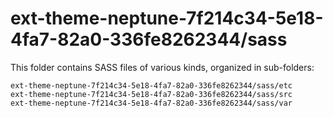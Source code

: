 # ext-theme-neptune-7f214c34-5e18-4fa7-82a0-336fe8262344/sass

This folder contains SASS files of various kinds, organized in sub-folders:

    ext-theme-neptune-7f214c34-5e18-4fa7-82a0-336fe8262344/sass/etc
    ext-theme-neptune-7f214c34-5e18-4fa7-82a0-336fe8262344/sass/src
    ext-theme-neptune-7f214c34-5e18-4fa7-82a0-336fe8262344/sass/var
